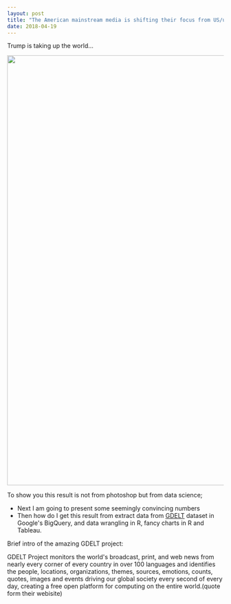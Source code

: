 ```yaml
---
layout: post
title: "The American mainstream media is shifting their focus from US/us to Trump"
date: 2018-04-19
---
```


Trump is taking up the world...

<img src="https://elodielu.github.io/picture/wordcloud.png"  width="1000">

To show you this result is not from photoshop but from data science;
* Next I am going to present some seemingly convincing numbers 
* Then how do I get this result from extract data from [GDELT](https://www.gdeltproject.org/) dataset in Google's BigQuery, and data wrangling in R, fancy charts in R and Tableau.

Brief intro of the amazing GDELT project: 

GDELT Project monitors the world's broadcast, print, and web news from nearly every corner of every country in over 100 languages and identifies the people, locations, organizations, themes, sources, emotions, counts, quotes, images and events driving our global society every second of every day, creating a free open platform for computing on the entire world.(quote form their webisite)
